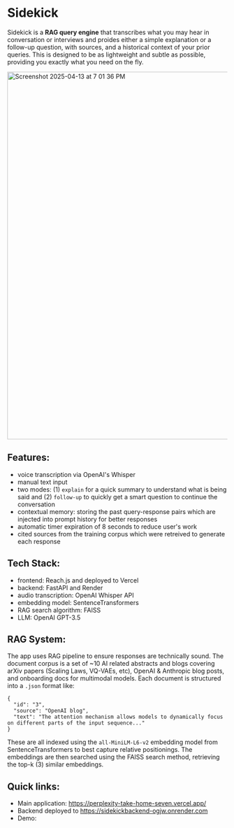 # Sidekick

Sidekick is a **RAG query engine** that transcribes what you may hear in conversation or interviews and proides either a simple explanation or a follow-up question, with sources, and a historical context of your prior queries. This is designed to be as lightweight and subtle as possible, providing you exactly what you need on the fly.

<img width="841" alt="Screenshot 2025-04-13 at 7 01 36 PM" src="https://github.com/user-attachments/assets/8dc54372-05b2-4386-a4d9-e428bcea1fa1" />

## Features:
- voice transcription via OpenAI's Whisper
- manual text input
- two modes: (1) `explain` for a quick summary to understand what is being said and (2) `follow-up` to quickly get a smart question to continue the conversation
- contextual memory: storing the past query-response pairs which are injected into prompt history for better responses
- automatic timer expiration of 8 seconds to reduce user's work
- cited sources from the training corpus which were retreived to generate each response

## Tech Stack:
- frontend: Reach.js and deployed to Vercel
- backend: FastAPI and Render
- audio transcription: OpenAI Whisper API
- embedding model: SentenceTransformers
- RAG search algorithm: FAISS
- LLM: OpenAI GPT-3.5

## RAG System:
The app uses RAG pipeline to ensure responses are technically sound. The document corpus is a set of ~10 AI related abstracts and blogs covering arXiv papers (Scaling Laws, VQ-VAEs, etc), OpenAI & Anthropic blog posts, and onboarding docs for multimodal models. Each document is structured into a `.json` format like:
```
{
  "id": "3",
  "source": "OpenAI blog",
  "text": "The attention mechanism allows models to dynamically focus on different parts of the input sequence..."
}
```
These are all indexed using the `all-MiniLM-L6-v2` embedding model from SentenceTransformers to best capture relative positionings. The embeddings are then searched using the FAISS search method, retrieving the top-k (3) similar embeddings.

## Quick links:
- Main application: https://perplexity-take-home-seven.vercel.app/
- Backend deployed to https://sidekickbackend-ogjw.onrender.com
- Demo: 
